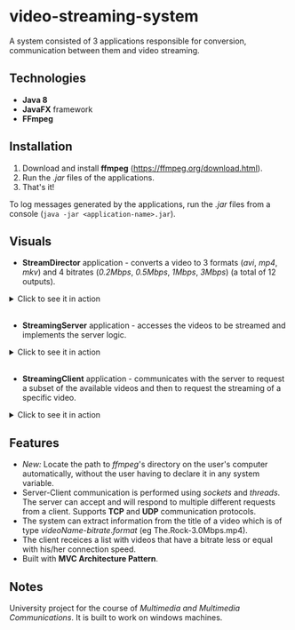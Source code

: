 # video-streaming-system
A system consisted of 3 applications responsible for conversion, communication between them and video streaming.

## Technologies
* **Java 8**
* **JavaFX** framework
* **FFmpeg**

## Installation
1. Download and install **ffmpeg** (https://ffmpeg.org/download.html).
2. Run the _.jar_ files of the applications.
3. That's it!
 
To log messages generated by the applications, run the _.jar_ files from a console (`java -jar <application-name>.jar`).

## Visuals
* **StreamDirector** application - converts a video to 3 formats (_avi_, _mp4_, _mkv_) and 4 bitrates (_0.2Mbps_, _0.5Mbps_, _1Mbps_, _3Mbps_) (a total of 12 outputs).
<details>
  <summary>Click to see it in action</summary>
  <p align="center">
    <img src="./img/sd.gif"/>
  </p>
</details>
<br>

* **StreamingServer** application - accesses the videos to be streamed and implements the server logic.
<details>
  <summary>Click to see it in action</summary>
  <p align="center">
    <img src="./img/ss.gif"/>
  </p>
</details>
<br>

* **StreamingClient** application - communicates with the server to request a subset of the available videos and then to request the streaming of a specific video.
<details>
  <summary>Click to see it in action</summary>
  <p align="center">
    <img align="center" src="./img/sc1.gif" width="590"/> <br>
    <b>1. Initial flow</b>
  </p>
  <br>
  
  <p align="center">
    <img src="./img/sc2.gif" width="590"/> <br>
    <b>2. Changing connection speed, video format and streaming protocol</b>
  </p>
</details>

## Features
* _New:_ Locate the path to _ffmpeg_'s directory on the user's computer automatically, without the user having to declare it in any system variable.
* Server-Client communication is performed using _sockets_ and _threads_. The server can accept and will respond to multiple different requests from a client. Supports **TCP** and **UDP** communication protocols.
* The system can extract information from the title of a video which is of type _videoName_-_bitrate_._format_ (eg The.Rock-3.0Mbps.mp4).
* The client receices a list with videos that have a bitrate less or equal with his/her connection speed.
* Built with **MVC Architecture Pattern**.


## Notes
University project for the course of _Multimedia and Multimedia Communications_. It is built to work on windows machines.
